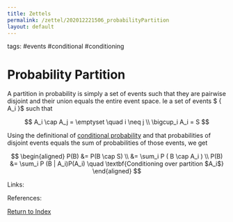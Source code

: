 ```yaml
---
title: Zettels
permalink: /zettel/202012221506_probabilityPartition
layout: default
---
```

tags: #events #conditional #conditioning

# Probability Partition

A partition in probability is simply a set of events such that they are pairwise disjoint and their
union equals the entire event space. Ie a set of events $ \{ A_i \}$ such that

$$
A_i \cap A_j = \emptyset \quad i \neq j \\
\bigcup_i A_i = S
$$

Using the definitional of [conditional probability](202012221446_definitionConditionalProbability) and that probabilities of 
disjoint events equals the sum of probabilities of those events, we get

$$
\begin{aligned}
P(B) &= P(B \cap S) \\
&= \sum_i P ( B \cap A_i ) \\
P(B) &= \sum_i P (B | A_i)P(A_i) \quad \textbf{Conditioning over partition $A_i$}
\end{aligned}
$$

Links: 

References: 

[Return to Index](index)